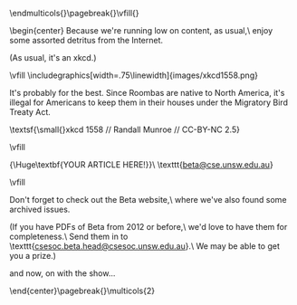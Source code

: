 \endmulticols{}\pagebreak{}\vfill{}

\begin{center}
Because we're running low on content, as usual,\\
enjoy some assorted detritus from the Internet.

(As usual, it's an xkcd.)

\vfill
\includegraphics[width=.75\linewidth]{images/xkcd1558.png}

It's probably for the best.  Since Roombas are native to North
America, it's illegal for Americans to keep them in their houses under
the Migratory Bird Treaty Act.

\textsf{\small{}xkcd 1558 // Randall Munroe // CC-BY-NC 2.5}

\vfill

{\Huge\textbf{YOUR ARTICLE HERE!}}\\
\texttt{beta@cse.unsw.edu.au}

\vfill

Don't forget to check out the Beta website,\\
where we've also found some archived issues.

(If you have PDFs of Beta from 2012 or before,\\
we'd love to have them for completeness.\\
Send them in to \texttt{csesoc.beta.head@csesoc.unsw.edu.au}.\\
We may be able to get you a prize.)

and now, on with the show...

\end{center}\pagebreak{}\multicols{2}
